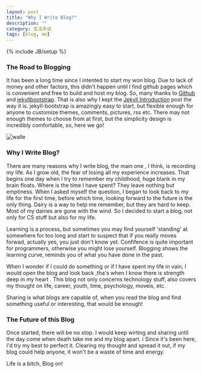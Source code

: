```yaml
---
layout: post
title: "Why I Write Blog?"
description: ""
category: 生活杂谈
tags: [blog, me]
---
```

{% include JB/setup %}

### The Road to Blogging

It has been a long time since I intented to start my won blog.
Due to lack of money and other factors, this didn't happen until I find github pages which is convenient and free to build and host my blog. So,
many thanks to [Github](http://www.github.com) and [jekyllbootstrap](http://jekyllbootstrap.com). That is also why I kept the [Jekyll Introduction](http://jackwucode.github.io/lessons/2011/12/29/jekyll-introduction/) post the way it is.
jekyll-bootstrap is amazingly easy to start, but flexible enough for anyone to customize themes, comments, pictures, rss etc.
There may not enough themes to choose from at first, but the simplicity design is incredibly comfortable, so, here we go!

![walle]

### Why I Write Blog?

There are many reasons why I write blog, the main one , I think, is recording my life.
As I grow old, the fear of losing all my experience increases. That begins one day when I try to remember my childhood, huge blank in my brain floats.
Where is the time I have spent? They leave nothing but emptiness. When I asked myself the question, I began to look back to my life for the first time, before which time, looking forward to the future is the only thing.
Dairy is a way to help me remember, but they are hard to keep. Most of my dairies are gone with the wind. So I decided to start a blog, not only for CS stuff but also for my life.

Learning is a process, but sometimes you may find yourself 'standing' at somewhere for too long and start to suspect that if you really moves forwad, actually yes, you just don't know yet.
Confifence is quite important for programmers, otherwise you might lose yourself. Blogging shows the learning curve, reminds you of what you have done in the past.

When I wonder if I could do something or if I have spent my life in vain, I would open the blog and look back ,tha's when I know there is strength deep in my heart .
This blog not only concerns technology stuff, also covers my thought on life, career, youth, time, psychology, moveis, etc.

Sharing is what blogs are capable of, when you read the blog and find something useful or interesting, that would be enough!

### The Future of this Blog
Once started, there will be no stop. I would keep wirting and sharing until the day come when death take me and my blog apart. i
Since it's been here, I'd try my best to perfect it. Clearing my thought and spread it out, if my blog could help anyone, it won't be a waste of time and energy.

Life is a bitch, Blog on!

[walle]: http://earnthis.net/wp-content/uploads/2013/09/walle-photo-1.jpg
